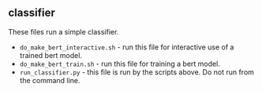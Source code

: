 ## classifier

These files run a simple classifier.

* `do_make_bert_interactive.sh` - run this file for interactive use of a trained
bert model.
* `do_make_bert_train.sh` - run this file for training a bert model.
* `run_classifier.py` - this file is run by the scripts above. Do not run from the command line.

